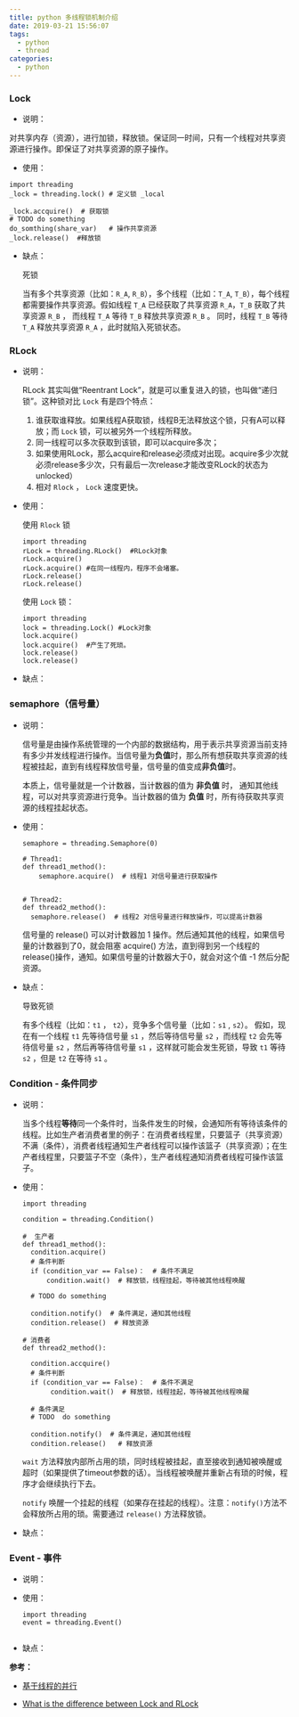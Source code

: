 ```yaml
---
title: python 多线程锁机制介绍
date: 2019-03-21 15:56:07
tags:
  - python
  - thread
categories:
  - python
---
```


### Lock
- 说明：

对共享内存（资源），进行加锁，释放锁。保证同一时间，只有一个线程对共享资源进行操作。即保证了对共享资源的原子操作。

- 使用：

```
import threading
_lock = threading.lock() # 定义锁 _local

_lock.accquire()  # 获取锁
# TODO do something
do_somthing(share_var)   # 操作共享资源
_lock.release()  #释放锁

```

- 缺点：
  
  死锁

  当有多个共享资源（比如：`R_A`, `R_B`），多个线程（比如：`T_A`, `T_B`），每个线程都需要操作共享资源。假如线程 `T_A` 已经获取了共享资源 `R_A`，`T_B` 获取了共享资源 `R_B` ， 而线程 `T_A` 等待 `T_B` 释放共享资源 `R_B` 。 同时，线程 `T_B` 等待 `T_A` 释放共享资源 `R_A` ，此时就陷入死锁状态。


### RLock

- 说明：

  RLock 其实叫做“Reentrant Lock”，就是可以重复进入的锁，也叫做“递归锁”。这种锁对比 `Lock` 有是四个特点：
  1. 谁获取谁释放。如果线程A获取锁，线程B无法释放这个锁，只有A可以释放；而 `Lock` 锁，可以被另外一个线程所释放。
  2. 同一线程可以多次获取到该锁，即可以acquire多次；
  3. 如果使用RLock，那么acquire和release必须成对出现。acquire多少次就必须release多少次，只有最后一次release才能改变RLock的状态为unlocked）
  4. 相对 `Rlock` ， `Lock` 速度更快。
- 使用：
  
  使用 `Rlock` 锁
  ```
  import threading  
  rLock = threading.RLock()  #RLock对象  
  rLock.acquire()  
  rLock.acquire() #在同一线程内，程序不会堵塞。  
  rLock.release()  
  rLock.release()  

  ```
  
  使用 `Lock` 锁：

  ```
  import threading  
  lock = threading.Lock() #Lock对象  
  lock.acquire()  
  lock.acquire()  #产生了死琐。  
  lock.release()  
  lock.release()  
  ```
  

- 缺点：
 
  
### semaphore（信号量）

- 说明：

  信号量是由操作系统管理的一个内部的数据结构，用于表示共享资源当前支持有多少并发线程进行操作。当信号量为**负值**时，那么所有想获取共享资源的线程被挂起，直到有线程释放信号量，信号量的值变成**非负值**时。

  本质上，信号量就是一个计数器，当计数器的值为 **非负值** 时， 通知其他线程，可以对共享资源进行竞争。当计数器的值为 **负值** 时，所有待获取共享资源的线程挂起状态。


- 使用：

  ```
  semaphore = threading.Semaphore(0)

  # Thread1:
  def thread1_method():
      semaphore.acquire()  # 线程1 对信号量进行获取操作
  

  # Thread2:
  def thread2_method():
    semaphore.release()  # 线程2 对信号量进行释放操作，可以提高计数器

  ```
  
  信号量的 release() 可以对计数器加 1 操作。然后通知其他的线程，如果信号量的计数器到了0，就会阻塞 acquire() 方法，直到得到另一个线程的release()操作，通知。如果信号量的计数器大于0，就会对这个值 -1 然后分配资源。
  

- 缺点：
  
  导致死锁

  有多个线程（比如：`t1` ， `t2`），竞争多个信号量（比如：`s1` , `s2`）。 假如，现在有一个线程 `t1` 先等待信号量 `s1` ，然后等待信号量 `s2` ，而线程 `t2` 会先等待信号量 `s2` ，然后再等待信号量 `s1` ，这样就可能会发生死锁，导致 `t1` 等待 `s2` ，但是 `t2` 在等待 `s1` 。


### Condition - 条件同步

- 说明：
  
  当多个线程**等待**同一个条件时，当条件发生的时候，会通知所有等待该条件的线程。比如生产者消费者里的例子：在消费者线程里，只要篮子（共享资源）不满（条件），消费者线程通知生产者线程可以操作该篮子（共享资源）；在生产者线程里，只要篮子不空（条件），生产者线程通知消费者线程可操作该篮子。

- 使用：

  ```
  import threading

  condition = threading.Condition()
  
  #  生产者
  def thread1_method():
    condition.acquire()
    # 条件判断
    if (condition_var == False)：  # 条件不满足       
        condition.wait()  # 释放锁，线程挂起，等待被其他线程唤醒
    
    # TODO do something

    condition.notify()  # 条件满足，通知其他线程
    condition.release()  # 释放资源

  # 消费者
  def thread2_method():
     
    condition.accquire()
    # 条件判断
    if (condition_var == False)：  # 条件不满足       
         condition.wait()  # 释放锁，线程挂起，等待被其他线程唤醒

    # 条件满足
    # TODO  do something

    condition.notify()  # 条件满足，通知其他线程
    condition.release()   # 释放资源

  ```
  `wait` 方法释放内部所占用的琐，同时线程被挂起，直至接收到通知被唤醒或超时（如果提供了timeout参数的话）。当线程被唤醒并重新占有琐的时候，程序才会继续执行下去。
  
  `notify` 唤醒一个挂起的线程（如果存在挂起的线程）。注意：`notify()`方法不会释放所占用的琐。需要通过 `release()` 方法释放锁。


- 缺点：
  

### Event - 事件

- 说明：
- 使用：

  ```
  import threading
  event = threading.Event()
  

  ```

- 缺点：





**参考：**

- [基于线程的并行](https://python-parallel-programmning-cookbook.readthedocs.io/zh_CN/latest/chapter2/index.html)

- [What is the difference between Lock and RLock
](https://stackoverflow.com/questions/22885775/what-is-the-difference-between-lock-and-rlock)


